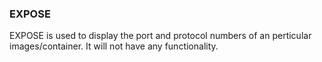 ### EXPOSE
EXPOSE is used to display the port and protocol numbers of an perticular images/container.
It will not have any functionality.